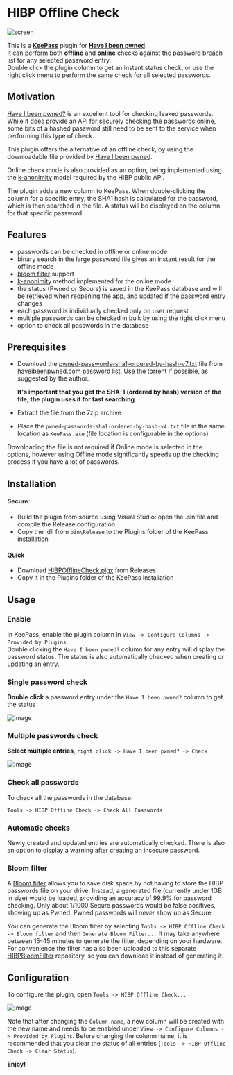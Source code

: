 # HIBP Offline Check

![screen](https://user-images.githubusercontent.com/981184/37559417-71ac2bc4-2a2e-11e8-8e3d-5877d9d7a999.png)

This is a __[KeePass](https://keepass.info/)__ plugin for __[Have I been pwned](https://haveibeenpwned.com/)__.    
It can perform both __offline__ and __online__ checks against the password breach list for any selected password entry.    
Double click the plugin column to get an instant status check, or use the right click menu to perform the same check for all selected passwords.

## Motivation

[Have I been pwned?](https://haveibeenpwned.com/) is an excellent tool for checking leaked passwords.
While it does provide an API for securely checking the passwords online, some bits of a hashed password still need to be sent to the service when performing this type of check.

This plugin offers the alternative of an offline check, by using the downloadable file provided by [Have I been pwned](https://haveibeenpwned.com/).    

Online check mode is also provided as an option, being implemented using the [k-anonimity](https://haveibeenpwned.com/API/v2#SearchingPwnedPasswordsByRange) model required by the HIBP public API.

The plugin adds a new column to KeePass. When double-clicking the column for a specific entry, the SHA1 hash is calculated for the password, which is then searched in the file. A status will be displayed on the column for that specific password.

## Features

- passwords can be checked in offline or online mode
- binary search in the large password file gives an instant result for the offline mode
- [bloom filter](https://en.wikipedia.org/wiki/Bloom_filter) support
- [k-anonimity](https://haveibeenpwned.com/API/v2#SearchingPwnedPasswordsByRange) method implemented for the online mode
- the status (Pwned or Secure) is saved in the KeePass database and will be retrieved when reopening the app, and updated if the password entry changes
- each password is individually checked only on user request
- multiple passwords can be checked in bulk by using the right click menu
- option to check all passwords in the database

## Prerequisites

- Download the [pwned-passwords-sha1-ordered-by-hash-v7.txt](https://haveibeenpwned.com/Passwords) file from 
haveibeenpwned.com [password list](https://haveibeenpwned.com/Passwords). Use the torrent if possible, as suggested by the author.

    __It's important that you get the SHA-1 (ordered by hash) version of the file, the plugin uses it for fast searching__.
- Extract the file from the 7zip archive
- Place the `pwned-passwords-sha1-ordered-by-hash-v4.txt` file in the same location as `KeePass.exe` (file location is configurable in the options)

Downloading the file is not required if Online mode is selected in the options, however using Offline mode significantly speeds up the checking process if you have a lot of passwords. 

## Installation

#### Secure:

- Build the plugin from source using Visual Studio: open the .sln file and compile the Release configuration.
- Copy the .dll from `bin\Release` to the Plugins folder of the KeePass installation

#### Quick

- Download [HIBPOfflineCheck.plgx](https://github.com/mihaifm/HIBPOfflineCheck/releases/latest) from Releases
- Copy it in the Plugins folder of the KeePass installation

## Usage

### Enable

In KeePass, enable the plugin column in `View -> Configure Columns -> Provided by Plugins`.     
Double clicking the `Have I been pwned?` column for any entry will display the password status. The status is also automatically checked when creating or updating an entry.

### Single password check

__Double click__ a password entry under the `Have I been pwned?` column to get the status

![image](https://user-images.githubusercontent.com/981184/46235975-6ce7d700-c385-11e8-9a1e-2d473d825ba1.png)    
    
### Multiple passwords check

__Select multiple entries__, `right click -> Have I been pwned? -> Check`
    
![image](https://user-images.githubusercontent.com/981184/64819685-86465b00-d5b7-11e9-8e81-e95b31acbfd7.png)
        
### Check all passwords 

To check all the passwords in the database:    

`Tools -> HIBP Offline Check -> Check All Passwords`

### Automatic checks

Newly created and updated entries are automatically checked. There is also an option to display a warning after creating an insecure password. 

### Bloom filter

A [Bloom filter](https://en.wikipedia.org/wiki/Bloom_filter) allows you to save disk space by not having to store the HIBP passwords file on your drive. Instead, a generated file (currently under 1GB in size) would be loaded, providing an accuracy of 99.9% for password checking. Only about 1/1000 Secure passwords would be false positives, showing up as Pwned. Pwned passwords will *never* show up as Secure.

You can generate the Bloom filter by selecting `Tools -> HIBP Offline Check -> Bloom filter` and then `Generate Bloom Filter...`
It may take anywhere between 15-45 minutes to generate the filter, depending on your hardware. For convenience the filter has also been uploaded to this separate [HIBPBloomFilter](https://github.com/mihaifm/HIBPBloomFilter) repository, so you can download it instead of generating it.

## Configuration

To configure the plugin, open `Tools -> HIBP Offline Check...`

![image](https://user-images.githubusercontent.com/981184/60772001-3307e600-a0f8-11e9-83f6-ae7dcc65ce71.png)

Note that after changing the `Column name`, a new column will be created with the new name and needs to be enabled under `View -> Configure Columns -> Provided by Plugins`. Before changing the column name, it is recommended that you clear the status of all entries (`Tools -> HIBP Offline Check -> Clear Status`).

**Enjoy!**

